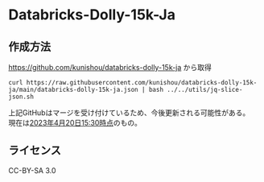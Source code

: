 # Databricks-Dolly-15k-Ja
## 作成方法
https://github.com/kunishou/databricks-dolly-15k-ja から取得
```
curl https://raw.githubusercontent.com/kunishou/databricks-dolly-15k-ja/main/databricks-dolly-15k-ja.json | bash ../../utils/jq-slice-json.sh
```

上記GitHubはマージを受け付けているため、今後更新される可能性がある。  
現在は[2023年4月20日15:30時点](https://github.com/kunishou/databricks-dolly-15k-ja/commit/a43a00cb7671d4d70885999bd779ee9f652f197c)のもの。

## ライセンス
CC-BY-SA 3.0

